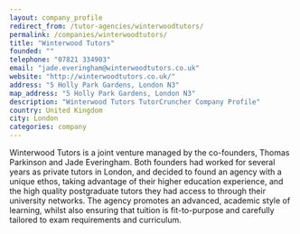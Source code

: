 ```yaml
---
layout: company_profile
redirect_from: /tutor-agencies/winterwoodtutors/
permalink: /companies/winterwoodtutors/
title: "Winterwood Tutors"
founded: ""
telephone: "07821 334903"
email: "jade.everingham@winterwoodtutors.co.uk"
website: "http://winterwoodtutors.co.uk/"
address: "5 Holly Park Gardens, London N3"
map_address: "5 Holly Park Gardens, London N3"
description: "Winterwood Tutors TutorCruncher Company Profile"
country: United Kingdom
city: London
categories: company
---
```

Winterwood Tutors is a joint venture managed by the co-founders, Thomas Parkinson and Jade Everingham. Both founders had
worked for several years as private tutors in London, and decided to found an agency with a unique ethos, taking
advantage of their higher education experience, and the high quality postgraduate tutors they had access to through
their university networks. The agency promotes an advanced, academic style of learning, whilst also ensuring that
tuition is fit-to-purpose and carefully tailored to exam requirements and curriculum.
